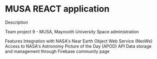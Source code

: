 # MUSA REACT application

Description

Team project 9 - MUSA, Maynooth University Space administration

Features
    Integration with NASA's Near Earth Object Web Service (NeoWs)
    Access to NASA's Astronomy Picture of the Day (APOD) API
    Data storage and management through Firebase
    community page